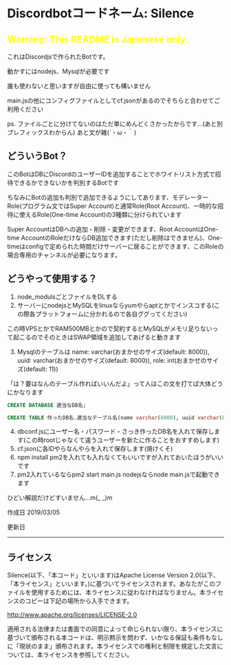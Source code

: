 # Discordbotコードネーム: Silence

## **<span style="color: yellow; ">Warning: This README is Japanese only.</span>**

これはDiscordjsで作られたBotです。

動かすにはnodejs、Mysqlが必要です

誰も使わないと思いますが自由に使っても構いません

main.jsの他にコンフィグファイルとしてcf.jsonがあるのでそちらと合わせてご利用ください

ps. ファイルごとに分けてないのはただ単にめんどくさかったからです...(あと別プレフィックスわからん) あと文が雑(´・ω・｀)

## どういうBot？
このBotはDBにDiscordのユーザーIDを追加することでホワイトリスト方式で招待できるかできないかを判別するBotです

ちなみにBotの追加も判別で追加できるようにしてあります、モデレーターRole(プログラム文ではSuper Account)と通常Role(Root Account)、一時的な招待に使えるRole(One-time Account)の3種類に分けられています

Super AccountはDBへの追加・削除・変更ができます、Root AccountはOne-time AccountのRoleだけならDB追加できます(ただし削除はできません)、One-timeはconfigで定められた時間だけサーバーに居ることができます、このRoleの場合専用のチャンネルが必要になります。

## どうやって使用する？
1. node_modulsごとファイルをDLする
2. サーバーにnodejsとMySQLをlinuxならyumやらaptとかでインスコする(この際各プラットフォームに分かれるので各自ググってください)

この時VPSとかでRAM500MBとかので契約するとMySQLがメモリ足りないって起こるのでそのときはSWAP領域を追加してあげると動きます

3. Mysqlのテーブルは name: varchar(おまかせのサイズ(default: 8000)), uuid: varchar(おまかせのサイズ(default: 8000)), role: int(おまかせのサイズ(default: 11))

「は？要はなんのテーブル作ればいいんだよ」って人はこの文を打てば大体どうにかなります

```sql
CREATE DATABASE 適当なDB名;

CREATE TABLE 作ったDB名.適当なテーブル名(name varchar(8000), uuid varchar(8000), role int(11));
```

4. dbconf.jsにユーザー名・パスワード・さっき作ったDB名を入れて保存します(この時rootじゃなくて違うユーザーを新たに作ることをおすすめします)
5. cf.jsonに各IDやらなんやらを入れて保存します(焼けくそ)
6. npm install pm2を入れても入れなくてもいいですが入れておいたほうがいいです
7. pm2入れているならpm2 start main.js  nodejsならnode main.jsで起動できます

ひどい解説だけどすいません...m(_ _)m

作成日 2019/03/05

更新日 

---
## ライセンス

Silence(以下、「本コード」といいます)はApache License Version 2.0(以下、「本ライセンス」といいます。)に基づいてライセンスされます。あなたがこのファイルを使用するためには、本ライセンスに従わなければなりません。本ライセンスのコピーは下記の場所から入手できます。

http://www.apache.org/licenses/LICENSE-2.0

適用される法律または書面での同意によって命じられない限り、本ライセンスに基づいて頒布される本コードは、明示黙示を問わず、いかなる保証も条件もなしに「現状のまま」頒布されます。本ライセンスでの権利と制限を規定した文言については、本ライセンスを参照してください。